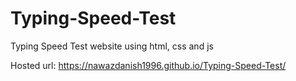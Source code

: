 # Typing-Speed-Test
Typing Speed Test website using html, css and js


Hosted url: https://nawazdanish1996.github.io/Typing-Speed-Test/
